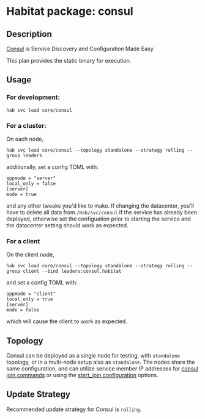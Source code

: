 # Habitat package: consul

## Description

[Consul](1) is Service Discovery and Configuration Made Easy.

This plan provides the static binary for execution.

## Usage

### For development:
```
hab svc load core/consul
```

### For a cluster:
On each node,
```
hab svc load core/consul --topology standalone --strategy rolling --group leaders
```
additionally, set a config TOML with:
```
appmode = "server"
local_only = false
[server]
mode = true
```
and any other tweaks you'd like to make. If changing the datacenter, you'll have to delete all data from `/hab/svc/consul` if the service has already been deployed, otherwise set the configuation prior to starting the service and the datacenter setting should work as expected.

### For a client
On the client node,
```
hab svc load core/consul --topology standalone --strategy rolling --group client --bind leaders:consul.habitat
```
and set a config TOML with:
```
appmode = "client"
local_only = true
[server]
mode = false
```
which will cause the client to work as expected.


## Topology

Consul can be deployed as a single node for testing, with `standalone` topology, or in a multi-node setup also as `standalone`. The nodes share the same configuration, and can utilize service member IP addresses for [consul join commands](2) or using the [start_join configuration](2) options.

## Update Strategy

Recommended update strategy for Consul is `rolling`.

[1]: https://consul.io
[2]: https://www.consul.io/docs/guides/bootstrapping.html
